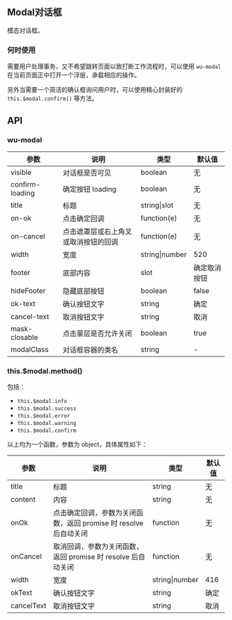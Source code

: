 ## Modal对话框

模态对话框。

### 何时使用

需要用户处理事务，又不希望跳转页面以致打断工作流程时，可以使用 `wu-modal` 在当前页面正中打开一个浮层，承载相应的操作。

另外当需要一个简洁的确认框询问用户时，可以使用精心封装好的 `this.$modal.confirm()` 等方法。


## API

### wu-modal

| 参数       | 说明           | 类型             | 默认值       |
|------------|----------------|------------------|--------------|
| visible    | 对话框是否可见 | boolean          | 无           |
| confirm-loading | 确定按钮 loading | boolean    | 无           |
| title      | 标题           | string\|slot | 无           |
| on-ok       | 点击确定回调       | function(e)     | 无           |
| on-cancel   | 点击遮罩层或右上角叉或取消按钮的回调  | function(e)  | 无         |
| width      | 宽度           | string\|number | 520           |
| footer     | 底部内容        | slot | 确定取消按钮 |
| hideFooter | 隐藏底部按钮 | boolean   | false       |
| ok-text     | 确认按钮文字    | string           | 确定       |
| cancel-text | 取消按钮文字    | string           | 取消       |
| mask-closable | 点击蒙层是否允许关闭 | boolean   | true       |
| modalClass | 对话框容器的类名 | string   | - |

### this.$modal.method()

包括：

- `this.$modal.info`
- `this.$modal.success`
- `this.$modal.error`
- `this.$modal.warning`
- `this.$modal.confirm`

以上均为一个函数，参数为 object，具体属性如下：

| 参数       | 说明           | 类型             | 默认值       |
|------------|----------------|------------------|--------------|
| title      | 标题           | string | 无           |
| content    | 内容           | string | 无           |
| onOk       | 点击确定回调，参数为关闭函数，返回 promise 时 resolve 后自动关闭      | function         | 无           |
| onCancel   | 取消回调，参数为关闭函数，返回 promise 时 resolve 后自动关闭       | function         | 无           |
| width      | 宽度           | string\|number | 416           |
| okText     | 确认按钮文字    | string           | 确定       |
| cancelText | 取消按钮文字    | string           | 取消       |